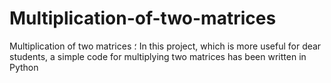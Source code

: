 # Multiplication-of-two-matrices
Multiplication of two matrices ؛ In this project, which is more useful for dear students, a simple code for multiplying two matrices has been written in Python
